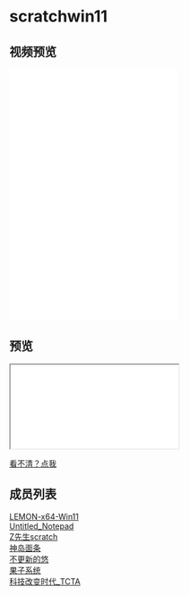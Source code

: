 # scratchwin11
## 视频预览

<iframe src="//player.bilibili.com/player.html?aid=726012095&bvid=BV1eS4y1a7CP&cid=584873612&page=1" scrolling="no" border="0" frameborder="no" framespacing="0" allowfullscreen="true">您的浏览器不支持iframe</iframe>  
<iframe src="//player.bilibili.com/player.html?aid=768875531&bvid=BV1Jr4y1t7aK&cid=715650518&page=1" scrolling="no" border="0" frameborder="no" framespacing="0" allowfullscreen="true">您的浏览器不支持iframe</iframe>  
<iframe src="//player.bilibili.com/player.html?aid=769129788&bvid=BV1tr4y1b7Hx&cid=724653423&page=1" scrolling="no" border="0" frameborder="no" framespacing="0" allowfullscreen="true">您的浏览器不支持iframe</iframe>  

## 预览

<iframe src="/assets/html/Windows11-16.html">您的浏览器不支持iframe</iframe>

[看不清？点我](/assets/html/Windows11-16.html)

## 成员列表
[LEMON-x64-Win11](https://space.bilibili.com/696040999)  
[Untitled_Notepad](https://space.bilibili.com/453790717)  
[Z先生scratch](https://space.bilibili.com/1534430885)  
[神岛面条](https://space.bilibili.com/1189800929)  
[不更新的悠](https://space.bilibili.com/500301859)  
[果子系统](https://space.bilibili.com/196597575)  
[科技改变时代_TCTA](https://space.bilibili.com/1433776051)
